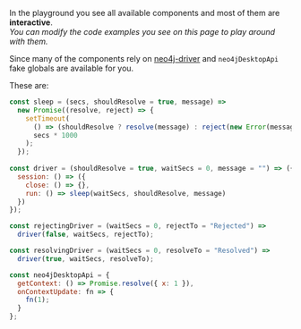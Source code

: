In the playground you see all available components and most of them are **interactive**.  
_You can modify the code examples you see on this page to play around with them._

Since many of the components rely on [neo4j-driver](https://github.com/neo4j/neo4j-javascript-driver) and `neo4jDesktopApi` fake globals are available for you.

These are:

```javascript static
const sleep = (secs, shouldResolve = true, message) =>
  new Promise((resolve, reject) => {
    setTimeout(
      () => (shouldResolve ? resolve(message) : reject(new Error(message))),
      secs * 1000
    );
  });
  
const driver = (shouldResolve = true, waitSecs = 0, message = "") => ({
  session: () => ({
    close: () => {},
    run: () => sleep(waitSecs, shouldResolve, message)
  })
});

const rejectingDriver = (waitSecs = 0, rejectTo = "Rejected") =>
  driver(false, waitSecs, rejectTo);

const resolvingDriver = (waitSecs = 0, resolveTo = "Resolved") =>
  driver(true, waitSecs, resolveTo);

const neo4jDesktopApi = {
  getContext: () => Promise.resolve({ x: 1 }),
  onContextUpdate: fn => {
    fn(1);
  }
};

```
